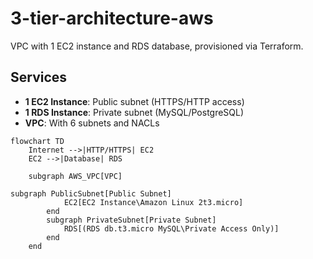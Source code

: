 # 3-tier-architecture-aws

VPC with 1 EC2 instance and RDS database, provisioned via Terraform.

## Services
- **1 EC2 Instance**: Public subnet (HTTPS/HTTP access)
- **1 RDS Instance**: Private subnet (MySQL/PostgreSQL)
- **VPC**: With 6 subnets and NACLs

```mermaid
flowchart TD
    Internet -->|HTTP/HTTPS| EC2
    EC2 -->|Database| RDS

    subgraph AWS_VPC[VPC]

subgraph PublicSubnet[Public Subnet]
            EC2[EC2 Instance\Amazon Linux 2t3.micro]
        end
        subgraph PrivateSubnet[Private Subnet]
            RDS[(RDS db.t3.micro MySQL\Private Access Only)]
        end
    end
```

